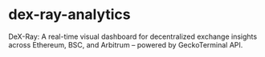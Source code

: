 # dex-ray-analytics
DeX-Ray: A real-time visual dashboard for decentralized exchange insights across Ethereum, BSC, and Arbitrum – powered by GeckoTerminal API.
